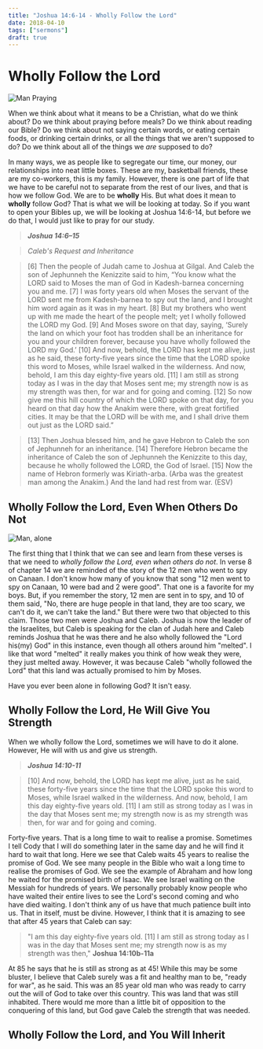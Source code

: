 ```yaml
---
title: "Joshua 14:6-14 - Wholly Follow the Lord"
date: 2018-04-10
tags: ["sermons"]
draft: true
---
```

# Wholly Follow the Lord
![Man Praying](/img/leaf-2562765_1920.jpg)

When we think about what it means to be a Christian, what do we think about? Do we think about praying before meals? Do we think about reading our Bible? Do we think about not saying certain words, or eating certain foods, or drinking certain drinks, or all the things that we aren't supposed to do? Do we think about all of the things we *are* supposed to do?

In many ways, we as people like to segregate our time, our money, our relationships into neat little boxes. These are my, basketball friends, these are my co-workers, this is my family. However, there is one part of life that we have to be careful not to separate from the rest of our lives, and that is how we follow God. We are to be **wholly** His. But what does it mean to **wholly** follow God? That is what we will be looking at today. So if you want to open your Bibles up, we will be looking at Joshua 14:6-14, but before we do that, I would just like to pray for our study. 

>**_Joshua 14:6–15_**

>*Caleb's Request and Inheritance*

>[6] Then the people of Judah came to Joshua at Gilgal. And Caleb the son of Jephunneh the Kenizzite said to him, “You know what the LORD said to Moses the man of God in Kadesh-barnea concerning you and me. [7] I was forty years old when Moses the servant of the LORD sent me from Kadesh-barnea to spy out the land, and I brought him word again as it was in my heart. [8] But my brothers who went up with me made the heart of the people melt; yet I wholly followed the LORD my God. [9] And Moses swore on that day, saying, ‘Surely the land on which your foot has trodden shall be an inheritance for you and your children forever, because you have wholly followed the LORD my God.’ [10] And now, behold, the LORD has kept me alive, just as he said, these forty-five years since the time that the LORD spoke this word to Moses, while Israel walked in the wilderness. And now, behold, I am this day eighty-five years old. [11] I am still as strong today as I was in the day that Moses sent me; my strength now is as my strength was then, for war and for going and coming. [12] So now give me this hill country of which the LORD spoke on that day, for you heard on that day how the Anakim were there, with great fortified cities. It may be that the LORD will be with me, and I shall drive them out just as the LORD said.”

>[13] Then Joshua blessed him, and he gave Hebron to Caleb the son of Jephunneh for an inheritance. [14] Therefore Hebron became the inheritance of Caleb the son of Jephunneh the Kenizzite to this day, because he wholly followed the LORD, the God of Israel. [15] Now the name of Hebron formerly was Kiriath-arba. (Arba was the greatest man among the Anakim.) And the land had rest from war. (ESV)

## Wholly Follow the Lord, Even When Others Do Not
![Man, alone](/img/portrait-3052641_1920.jpg)

The first thing that I think that we can see and learn from these verses is that we need to _wholly follow the Lord, even when others do not_. In verse 8 of chapter 14 we are reminded of the story of the 12 men who went to spy on Canaan. I don't know how many of you know that song "12 men went to spy on Canaan, 10 were bad and 2 were good". That one is a favorite for my boys. But, if you remember the story, 12 men are sent in to spy, and 10 of them said, "No, there are huge people in that land, they are too scary, we can't do it, we can't take the land." But there were two that objected to this claim. Those two men were Joshua and Caleb. Joshua is now the leader of the Israelites, but Caleb is speaking for the clan of Judah here and Caleb reminds Joshua that he was there and he also wholly followed the "Lord his(my) God" in this instance, even though all others around him "melted". I like that word "melted" it really makes you think of how weak they were, they just melted away. However, it was because Caleb "wholly followed the Lord" that this land was actually promised to him by Moses. 

Have you ever been alone in following God? It isn't easy.

## Wholly Follow the Lord, He Will Give You Strength
When we wholly follow the Lord, sometimes we will have to do it alone. However, He will with us and give us strength. 

>**_Joshua 14:10-11_**

>[10] And now, behold, the LORD has kept me alive, just as he said, these forty-five years since the time that the LORD spoke this word to Moses, while Israel walked in the wilderness. And now, behold, I am this day eighty-five years old. [11] I am still as strong today as I was in the day that Moses sent me; my strength now is as my strength was then, for war and for going and coming.

Forty-five years. That is a long time to wait to realise a promise. Sometimes I tell Cody that I will do something later in the same day and he will find it hard to wait that long. Here we see that Caleb waits 45 years to realise the promise of God. We see many people in the Bible who wait a long time to realise the promises of God. We see the example of Abraham and how long he waited for the promised birth of Isaac. We see Israel waiting on the Messiah for hundreds of years. We personally probably know people who have waited their entire lives to see the Lord's second coming and who have died waiting. I don't think any of us have that much patience built into us. That in itself, must be divine. However, I think that it is amazing to see that after 45 years that Caleb can say:

>"I am this day eighty-five years old. [11] I am still as strong today as I was in the day that Moses sent me; my strength now is as my strength was then," **Joshua 14:10b-11a**

At 85 he says that he is still as strong as at 45! While this may be some bluster, I believe that Caleb surely was a fit and healthy man to be, "ready for war", as he said. This was an 85 year old man who was ready to carry out the will of God to take over this country. This was land that was still inhabited. There would me more than a little bit of opposition to the conquering of this land, but God gave Caleb the strength that was needed.

## Wholly Follow the Lord, and You Will Inherit